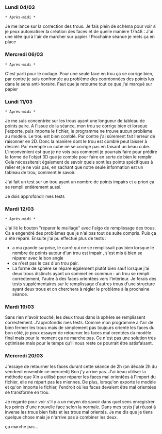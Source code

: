 ### Lundi 04/03 
    * Après-midi *
Je me lance sur la correction des trous. Je fais plein de schéma pour voir si je peux automatiser la création des faces
et de quelle manière 
17h48 : J'ai une idée qui à l'air de marcher sur papier ! Prochaine séance je mets ça en place 


### Mercredi 06/03
    * Après-midi * 
C'est parti pour le codage. 
Pour une seule face en trou ça se corrige bien, par contre je suis confrontée au problème des coordonnées des 
points lus dans le sens anti-horaire. Faut que je retourne tout ce que j'ai marqué sur papier 


### Lundi 11/03
    * Après-midi *  
Je me suis concentrée sur les trous ayant une longueur de tableau de points paire. A l'issue de la séance, mon trou se 
corrige bien et lorsque j'exporte, puis importe le fichier, le programme ne trouve aucun problème au modèle. Le trou 
est bien comblé. Par contre j'ai sûrement fait l'erreur de raisonner en 2D. Donc la manière dont le trou est 
comblé peut laisser à désirer. Par exemple un cube ne se corrige pas en faisant un beau cube. L'inconvénient 
est que je ne vois pas comment je pourrais faire pour prédire la forme de l'objet 3D que je comble pour 
faire en sorte de bien le remplir. Cela nécessiterait également de savoir quels sont les points spécifiques à relier 
et je ne vois pas, en sachant que notre seule information est un tableau de trou, comment le savoir. 

J'ai fait un test sur un trou ayant un nombre de points impairs et a priori ça se rempli entièrement aussi. 

Je dois approfondir mes tests 


### Mardi 12/03
    * Après-midi *
J'ai lié le bouton "réparer le maillage" avec l'algo de remplissage des trous. Ca a engendré des problèmes que 
je n'ai pas tout de suite compris. Puis ça a été réparé. 
Ensuite j'ai pu effectué plus de tests : 
 - a ma grande surprise, le carré qui ne se remplissait pas bien lorsque le nombre de points autour d'un trou 
   est impair , s'est mis à bien se réparer avec le bon angle 
 - ce n'est pas le cas d'un trou pair. 
 - La forme de sphère se répare également plutôt bien sauf lorsque j'ai deux trous distincts ayant un sommet en 
   commun : un trou se rempli correctement, l'autre à des faces orientées vers l'intérieur. 
Je ferais des tests supplémentaires sur le remplissage d'autres trous d'une structure ayant deux trous et on cherchera 
à régler le problème à la prochaine séance. 



### Mardi 19/03 
Sans rien n'avoir touché, les deux trous dans la sphère se remplissent correctement. J'approfondis mes tests. 
Comme mon programme a l'air de bien fermer les trous mais de simplement pas toujours orienté les faces du bon côté, 
je peux essayer de retourner les faces mal orentées du modèle final mais pour le moment ça ne marche pas. 
Ce n'est pas une solution très optimisée mais pour le temps qu'il nous reste ce pourrait être satisfaisant. 

### Mercredi 20/03 
J'essaye de retourner les faces durant cette séance de 2h (on décale 2h du vendredi ensemble ce mercredi)
Bon j'y arrive pas. J'ai beau utiliser la méthode que Xin a utilisé pour réparer les faces mal orientées à l'import 
du fichier, elle ne répart pas les miennes. De plus, lorsqu'on exporte le modèle et qu'on importe le fichier, 
l'endroit où les faces devaient être mal orientées se transforme en trou. 

Je regarde pour voir s'il y a un moyen de savoir dans quel sens enregistrer les points d'une nouvelle face selon la 
normale. Dans mes tests j'ai réussi à inverse les trous bien faits et les trous mal orientés. Je me dis que je tiens 
quelque chose mais je n'arrive pas à combiner les deux. 

ça marche pas... 